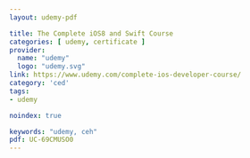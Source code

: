 ```yaml
---
layout: udemy-pdf

title: The Complete iOS8 and Swift Course
categories: [ udemy, certificate ]
provider:
  name: "udemy"
  logo: "udemy.svg"
link: https://www.udemy.com/complete-ios-developer-course/
category: 'ced'
tags:
- udemy

noindex: true

keywords: "udemy, ceh"
pdf: UC-69CMUSO0
---
```

